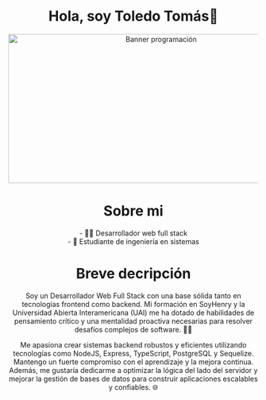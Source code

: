 <div align="center">
<h1 align="center">
    Hola, soy Toledo Tomás👋
</h1>
<img align="center" width="600px" height="300px" src="https://kinsta.com/es/wp-content/uploads/sites/8/2021/12/back-end-developer.png" alt="Banner programación">
<br>
<h1>
    Sobre mi
</h1>
- 👨‍💻 Desarrollador web full stack
<br>
- 📖 Estudiante de ingeniería en sistemas
<br>
<h1>
Breve decripción
</h1>
<p>Soy un Desarrollador Web Full Stack con una base sólida tanto en tecnologías frontend como backend. Mi formación en SoyHenry y la Universidad Abierta Interamericana (UAI) me ha dotado de habilidades de pensamiento crítico y una mentalidad proactiva necesarias para resolver desafíos complejos de software. 🧑‍💻</p>
<p>Me apasiona crear sistemas backend robustos y eficientes utilizando tecnologías como NodeJS, Express, TypeScript, PostgreSQL y Sequelize. Mantengo un fuerte compromiso con el aprendizaje y la mejora continua. Además, me gustaría dedicarme a optimizar la lógica del lado del servidor y mejorar la gestión de bases de datos para construir aplicaciones escalables y confiables. 🌐</p>
</div>

